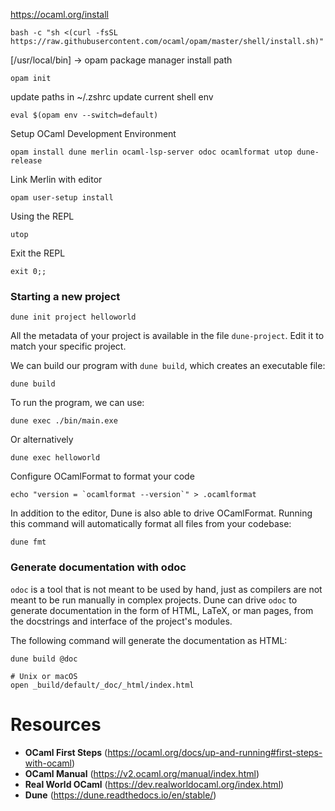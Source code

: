 https://ocaml.org/install

```shell
bash -c "sh <(curl -fsSL https://raw.githubusercontent.com/ocaml/opam/master/shell/install.sh)"
```
[/usr/local/bin] -> opam package manager install path

```shell
opam init
```

update paths in ~/.zshrc
update current shell env
```shell
eval $(opam env --switch=default)
```

Setup OCaml Development Environment
```shell
opam install dune merlin ocaml-lsp-server odoc ocamlformat utop dune-release
```

Link Merlin with editor
```shell
opam user-setup install
```

Using the REPL
```shell
utop
```
Exit the REPL
```shell
exit 0;;
```


### Starting a new project
```shell
dune init project helloworld
```
All the metadata of your project is available in the file `dune-project`. Edit it to match your specific project.

We can build our program with `dune build`, which creates an executable file:
```shell
dune build
```

To run the program, we can use:
```shell
dune exec ./bin/main.exe
```
Or alternatively
```shell
dune exec helloworld
```

Configure OCamlFormat to format your code
```
echo "version = `ocamlformat --version`" > .ocamlformat
```

In addition to the editor, Dune is also able to drive OCamlFormat. Running this command will automatically format all files from your codebase:
```
dune fmt
```

### Generate documentation with odoc
`odoc` is a tool that is not meant to be used by hand, just as compilers are not meant to be run manually in complex projects. Dune can drive `odoc` to generate documentation in the form of HTML, LaTeX, or man pages, from the docstrings and interface of the project's modules.

The following command will generate the documentation as HTML:
```
dune build @doc

# Unix or macOS
open _build/default/_doc/_html/index.html
```

# Resources
- **OCaml First Steps**
(https://ocaml.org/docs/up-and-running#first-steps-with-ocaml)
- **OCaml Manual**
(https://v2.ocaml.org/manual/index.html)
- **Real World OCaml**
(https://dev.realworldocaml.org/index.html)
- **Dune**
(https://dune.readthedocs.io/en/stable/)



